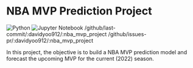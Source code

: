 # NBA MVP Prediction Project
![Python](https://img.shields.io/badge/python-3670A0?style=for-the-badge&logo=python&logoColor=ffdd54)
![Jupyter Notebook](https://img.shields.io/badge/jupyter-%23FA0F00.svg?style=for-the-badge&logo=jupyter&logoColor=white)
/github/last-commit/:davidyoo912/:nba_mvp_project
/github/issues-pr/:davidyoo912/:nba_mvp_project

In this project, the objective is to build a NBA MVP prediction model and forecast the upcoming MVP for the current (2022) season. 